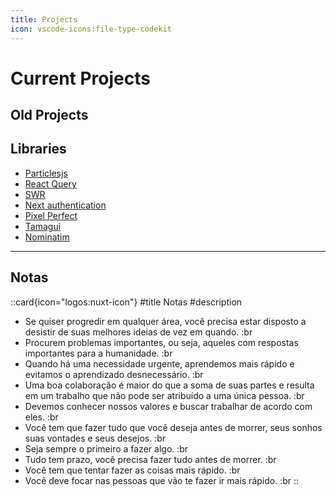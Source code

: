 ```yaml
---
title: Projects
icon: vscode-icons:file-type-codekit
---
```


# Current Projects

## Old Projects

## Libraries

- [Particlesjs](https://github.com/VincentGarreau/particles.js/)
- [React Query](https://tanstack.com/query/v4/docs/react/overview)
- [SWR](https://github.com/vercel/swr)
- [Next authentication](https://clerk.dev/)
- [Pixel Perfect](https://github.com/raunofreiberg/inspx)
- [Tamagui](https://github.com/tamagui/tamagui)
- [Nominatim](https://www.npmjs.com/package/nominatim-geocoder)

---

## Notas

::card{icon="logos:nuxt-icon"}
#title
Notas
#description
- Se quiser progredir em qualquer área, você precisa estar disposto a desistir de suas melhores ideias de vez em quando. :br
- Procurem problemas importantes, ou seja, aqueles com respostas importantes para a humanidade. :br
- Quando há uma necessidade urgente, aprendemos mais rápido e evitamos o aprendizado desnecessário. :br
- Uma boa colaboração é maior do que a soma de suas partes e resulta em um trabalho que não pode ser atribuído a uma única pessoa. :br
- Devemos conhecer nossos valores e buscar trabalhar de acordo com eles. :br
- Você tem que fazer tudo que você deseja antes de morrer, seus sonhos suas vontades e seus desejos. :br
- Seja sempre o primeiro a fazer algo. :br
- Tudo tem prazo, você precisa fazer tudo antes de morrer. :br
- Você tem que tentar fazer as coisas mais rápido. :br
- Você deve focar nas pessoas que vão te fazer ir mais rápido. :br
::
